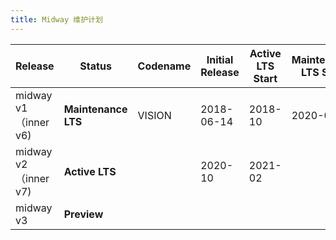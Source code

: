```yaml
---
title: Midway 维护计划
---
```


  | Release | Status | Codename | Initial Release | Active LTS Start | Maintenance LTS Start | End-of-life |
| --- | --- | --- | --- | --- | --- | --- |
| midway v1（inner v6) | **Maintenance LTS** | VISION | 2018-06-14 | 2018-10 | 2020-04 | 2022-04 |
| midway v2（inner v7) | **Active LTS** |  | 2020-10 | 2021-02 |  |  |
| midway v3 | **Preview** |  |  |  |  |  |